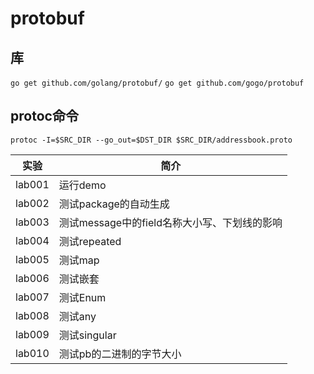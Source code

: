 # protobuf

## 库
`go get github.com/golang/protobuf/`
`go get github.com/gogo/protobuf`

## protoc命令
`protoc -I=$SRC_DIR --go_out=$DST_DIR $SRC_DIR/addressbook.proto`

|实验|简介|
|---|---|
|lab001|运行demo|
|lab002|测试package的自动生成|
|lab003|测试message中的field名称大小写、下划线的影响|
|lab004|测试repeated|
|lab005|测试map|
|lab006|测试嵌套|
|lab007|测试Enum|
|lab008|测试any|
|lab009|测试singular|
|lab010|测试pb的二进制的字节大小|
